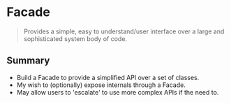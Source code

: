 # Facade

> Provides a simple, easy to understand/user interface over a large and sophisticated system body of code.

## Summary

- Build a Facade to provide a simplified API over a set of classes.
- My wish to (optionally) expose internals through a Facade.
- May allow users to 'escalate' to use more complex APIs if the need to.

